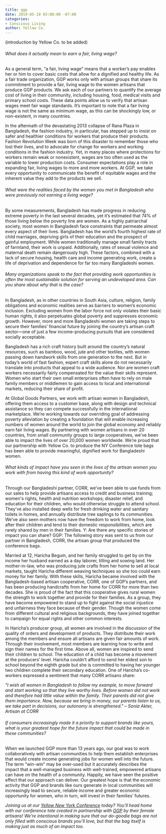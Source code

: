 ```yaml
---
title: ggp
date: 2019-05-10 03:00:00 -07:00
categories:
- Conscious Living
author: Yellow Co.
---
```


(introduction by Yellow Co. to be added)

###### What does it actually mean to earn a fair, living wage? 

As a general term, “a fair, living wage” means that a worker’s pay enables her or him to cover basic costs that allow for a dignified and healthy life. As a fair trade organization, GGP works only with artisan groups that share its commitment to provide a fair, living wage to the women artisans that produce GGP products. We ask each of our partners to quantify the average cost of living in their community, including housing, food, medical visits and primary school costs. These data points allow us to verify that artisan wages meet fair wage standards. It’s important to note that a fair living wage is not the same as minimum wage, as this can be shockingly low, or non-existent, in many countries.
 
In the aftermath of the devastating 2013 collapse of Rana Plaza in Bangladesh, the fashion industry, in particular, has stepped up to insist on safer and healthier conditions for workers that produce their products. Fashion Revolution Week was born of this disaster to remember those who lost their lives, and to advocate for change for workers and working conditions in the fashion industry. Yet, in many places where protections for workers remain weak or nonexistent, wages are too often used as the variable to lower production costs. Consumer expectations play a role in expanding fair, living wages to more and more workers. At GGP, we take every opportunity to communicate the benefit of equitable wages and the inherent value they add to the products we sell. 

###### What were the realities faced by the women you met in Bangladesh who were previously _not_ earning a living wage? 

By some measurements, Bangladesh has made progress in reducing extreme poverty in the last several decades, yet it’s estimated that 74% of those living below the poverty line are women. As a highly patriarchal society, most women in Bangladesh face constraints that permeate almost every aspect of their lives. Bangladesh has the world’s fourth highest rate of child marriages, depriving girls of their education and the prospect of gainful employment. While women traditionally manage small family tracts of farmland, their work is unpaid. Additionally, rates of sexual violence and maternal death remain dangerously high. These factors, combined with a lack of secure housing, health care and income generating work, create a life of deprivation and dependence for far too many Bangladeshi women. 

###### Many organizations speak to the fact that providing work opportunities is often the most sustainable solution for serving an undeveloped area. Can you share about why that is the case? 

In Bangladesh, as in other countries in South Asia, culture, religion, family obligations and economic realities serve as barriers to women’s economic inclusion. Excluding women from the labor force not only violates their basic human rights, it also perpetuates global poverty and suppresses economic growth. However, more and more Bangladeshi women are taking steps to secure their families’ financial future by joining the country’s artisan craft sector—one of just a few income-producing pursuits that are considered socially acceptable. 

Bangladesh has a rich craft history built around the country’s natural resources, such as bamboo, wood, jute and other textiles, with women passing down handwork skills from one generation to the next. But in today’s world of fast fashion, expert craft skills alone do not necessarily translate into products that appeal to a wide audience. Nor are women craft workers necessarily fairly compensated for the value their skills represent. Women who start their own small enterprises often have to rely on male family members or middlemen to gain access to local and international markets, reducing their share of profit. 

At Global Goods Partners, we work with artisan women in Bangladesh, offering them access to a customer base, along with design and technical assistance so they can compete successfully in the international marketplace. We’re working towards our overriding goal of addressing poverty alleviation by creating a foundation that will enable increasing numbers of women around the world to join the global economy and reliably earn fair living wages. By partnering with women artisans in over 20 countries, from small community groups to large cooperatives, we’ve been able to impact the lives of over 20,000 women worldwide. We’re proud that our partnership with Yellow Co. to produce the NY Conference tote bags has been able to provide meaningful, dignified work for Bangladeshi women.
 
###### What kinds of impact have you seen in the lives of the artisan women you work with from having this kind of work opportunity? 

Through our Bangladeshi partner, CORR, we’ve been able to use funds from our sales to help provide artisans access to credit and business training; women's rights, health and nutrition workshops; disaster relief, and education for their children, who would otherwise struggle to attend school. They’ve also installed deep wells for fresh drinking water and sanitary toilets in homes, and annually distribute tree saplings to its communities. We’ve also seen mothers now have the freedom to work from home, look after their children and tend to their domestic responsibilities, which are rarely shared by men in their families. 
Y: Are there any specific stories of impact you can share? 
GGP:  The following story was sent to us from our partner in Bangladesh, CORR, the artisan group that produced the conference bags. 

Married at 12, Haricha Begum, and her family struggled to get by on the income her husband earned as a day laborer, tilling and sowing land. Her mother-in-law, who was producing jute crafts from her home to sell at local markets, taught Haricha different weaving techniques so she too could earn money for her family. 
With these skills, Haricha became involved with the Bangladesh-based artisan cooperative, CORR, one of GGP’s partners, and has been producing handcrafts from her home for CORR for more than two decades. She is proud of the fact that this cooperative gives rural women the strength to work together and provide for their families. As a group, they have become empowered to stand up to fight against the social injustice and unfairness they face because of their gender. Though the women come from different cultural and religious backgrounds, they have joined together to campaign for equal rights and other common interests.

In Haricha’s producer group, all women are involved in the discussion of the quality of orders and development of products. They distribute their work among the members and ensure all artisans are given fair amounts of work. Through their involvement, most members are learning how to write and sign their names for the first time. Above all, women are inspired to send their children to school. The education of a child has become a movement at the producers’ level.  Haricha couldn’t afford to send her eldest son to school beyond the eighth grade but she is committed to having her younger two children complete their secondary education. 
One of Haricha’s co-workers expressed a sentiment that many CORR artisans share: 

_"I wish all women in Bangladesh to follow my example, to move forward and start working so that they live worthy lives. Before women did not work and therefore had little value within the family. Their parents did not give them importance. Now, because we bring in money, our parents listen to us, we take part in decisions, our autonomy is strengthened." – Sonia Akter, Artisan at CORR_
  
###### If consumers increasingly made it a priority to support brands like yours, what is your greatest hope for the future impact that could be made in these communities?

When we launched GGP more than 13 years ago, our goal was to work collaboratively with artisan communities to help them establish enterprises that would create income generating jobs for women well into the future. The term “win-win” may be over-used but it accurately describes the impact that a well-managed business with well-trained, empowered artisans can have on the health of a community. Happily, we have seen the positive effect that our approach can deliver. Our greatest hope is that the economic activity that GGP and brands like ours generate in local communities will increasingly lead to secure, reliable income and greater economic opportunity for women, who in turn, will invest in their families’ futures. 

 
_Joining us at our [Yellow New York Conference](https://yellowcollective.lpages.co/yellow-conference-new-york/) today? You’ll head home with our conference tote created in partnership with [GGP](https://globalgoodspartners.org/) by their female artisans! We’re intentional in making sure that our do-goodie bags are not only filled with conscious brands you’ll love, but that the bag itself is making just as much of an impact too._